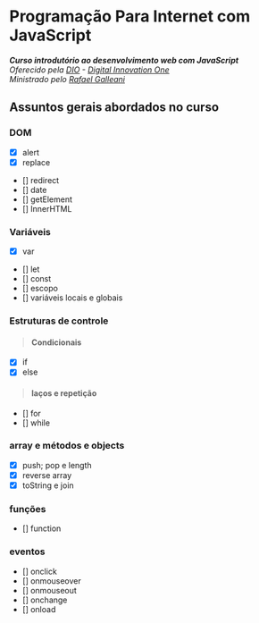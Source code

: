 # Programação Para Internet com JavaScript
_**Curso introdutório ao desenvolvimento web com JavaScript**_\
_Oferecido pela [DIO](https://digitalinnovation.one/) - [Digital Innovation One](https://github.com/digitalinnovationone)_\
_Ministrado pelo [Rafael Galleani](https://github.com/rafegal)_
## Assuntos gerais abordados no curso
### DOM
- [x] alert
- [x] replace
- [] redirect
- [] date
- [] getElement
- [] InnerHTML
### Variáveis
- [x] var
- [] let
- [] const
- [] escopo
- [] variáveis locais e globais
### Estruturas de controle
> #### Condicionais
- [x] if
- [x] else
> #### laços e repetição
- [] for
- [] while
### array e métodos e objects  
- [x] push; pop e length
- [x] reverse array
- [x] toString e join
### funções
- [] function
### eventos
- [] onclick
- [] onmouseover
- [] onmouseout
- [] onchange
- [] onload
